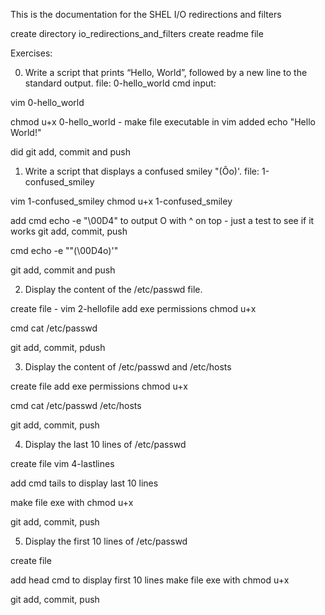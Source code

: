 This is the documentation for the SHEL I/O redirections and filters

create directory io_redirections_and_filters
create readme file

Exercises:

0. Write a script that prints “Hello, World”, followed by a new line to the standard output. file: 0-hello_world
cmd input:

vim 0-hello_world

chmod u+x 0-hello_world - make file executable
in vim added 
echo "Hello World!"

did git add, commit and push

1. Write a script that displays a confused smiley "(Ôo)'. file: 1-confused_smiley

vim 1-confused_smiley
chmod u+x 1-confused_smiley

add cmd echo -e "\00D4" to output O with ^ on top - just a test to see if it works
git add, commit, push

 cmd echo -e "\"(\00D4o)'"

git add, commit and push

2. Display the content of the /etc/passwd file.

create file - vim 2-hellofile
add exe permissions chmod u+x

cmd cat /etc/passwd

git add, commit, pdush

3. Display the content of /etc/passwd and /etc/hosts

create file
add exe permissions chmod u+x

cmd cat /etc/passwd /etc/hosts

git add, commit, push

4. Display the last 10 lines of /etc/passwd

create file vim 4-lastlines

add cmd tails to display last 10 lines

make file exe with chmod u+x

git add, commit, push

5. Display the first 10 lines of /etc/passwd

create file

add head cmd to display first 10 lines
make file exe with chmod u+x

git add, commit, push

